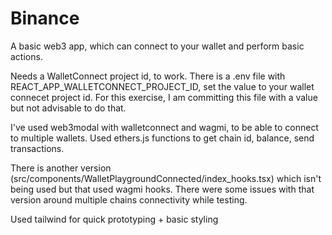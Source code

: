 # Binance

A basic web3 app, which can connect to your wallet and perform basic actions.

Needs a WalletConnect project id, to work. There is a .env file with REACT_APP_WALLETCONNECT_PROJECT_ID, set the value to your wallet connecet project id.
For this exercise, I am committing this file with a value but not advisable to do that.

I've used web3modal with walletconnect and wagmi, to be able to connect to multiple wallets.
Used ethers.js functions to get chain id, balance, send transactions.

There is another version (src/components/WalletPlaygroundConnected/index_hooks.tsx) which isn't being used but that used wagmi hooks. There were some issues with that version around multiple chains connectivity while testing.

Used tailwind for quick prototyping + basic styling
